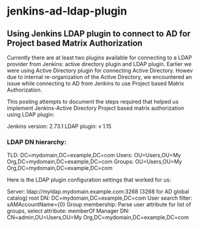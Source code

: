 # jenkins-ad-ldap-plugin

## Using Jenkins LDAP plugin to connect to AD for Project based Matrix Authorization

Currently there are at least two plugins available for connecting to a LDAP provider from Jenkins: active directory plugin and LDAP plugin. Earlier we were using Active Directory plugin for connecting Active Directory. Howev due to internal re-organization of the Active Directory,  we encountered an issue while connecting to AD from Jenkins to use Project based Matrix Authorization.

This posting attempts to document the steps required that helped us implement Jenkins-Active Directory Project based matrix authorization using LDAP plugin:

Jenkins version: 2.73.1
LDAP plugin: v 1.15

### LDAP DN hierarchy:

TLD: DC=mydomain,DC=example,DC=com
Users: OU=Users,OU=My Org,DC=mydomain,DC=example,DC=com
Groups: OU=Users,OU=My Org,DC=mydomain,DC=example,DC=com

Here is the LDAP plugin configuration settings that worked for us:

Server: ldap://myldap.mydomain.example.com:3268  (3268 for AD global catalog)
root DN: DC=mydomain,DC=example,DC=com
User search filter: sAMAccountName={0}
Group membership: Parse user attribute for list of groups, select attribute: memberOf
Manager DN: CN=admin,OU=Users,OU=My Org,DC=mydomain,DC=example,DC=com
